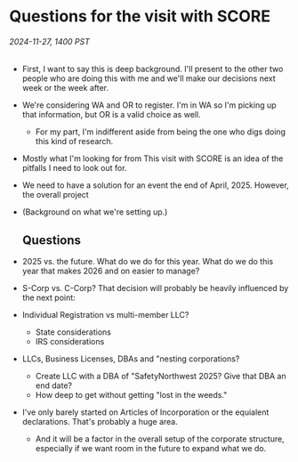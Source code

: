 # Questions for the visit with SCORE
###### 2024-11-27, 1400 PST

- First, I want to say this is deep background. I'll present to the
other two people who are doing this with me and we'll make our
decisions next week or the week after.


- We're considering WA and OR to register. I'm in WA so I'm picking
up that information, but OR is a valid choice as well.
    - For my part, I'm indifferent aside from being the one who digs
    doing this kind of research.

- Mostly what I'm looking for from This visit with SCORE is an idea of
the pitfalls I need to look out for.

- We need to have a solution for an event the end of April, 2025.
However, the overall project

- (Background on what we're setting up.)





    ## Questions

- 2025 vs. the future. What do we do for this year. What do we do
this year that makes 2026 and on easier to manage?

- S-Corp vs. C-Corp? That decision will probably be heavily
influenced by the next point:

- Individual Registration vs multi-member LLC?
    - State considerations
    - IRS considerations



- LLCs, Business Licenses, DBAs and "nesting corporations?
    - Create LLC with a DBA of "SafetyNorthwest 2025? Give that DBA an
    end date?
    - How deep to get without getting "lost in the weeds."
       


- I've only barely started on Articles of Incorporation or the
equialent declarations. That's probably a huge area.
    - And it will be a factor in the overall setup of the corporate
    structure, especially if we want room in the future to expand
    what we do.




